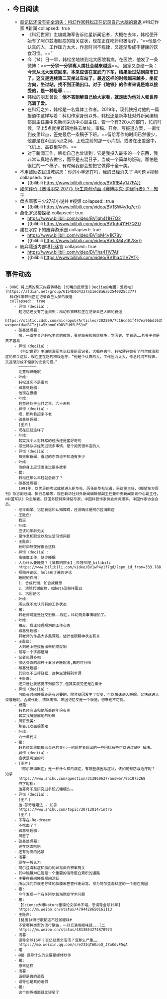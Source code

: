 - ## 今日阅读
	- [趁记忆还没有完全消失：科幻作家韩松正在记录自己大脑的衰退](https://static.cdsb.com/micropub/Articles/202209/7c16cd61f497ea96bd3635f08710f229.html?wxopenid=oBCTzjiw5XpnoOrD8VFUdfLPS1xE) #科幻作家 #新闻
	  collapsed:: true
		- 《科幻世界》主编姚海军告诉红星新闻记者，大概在去年，韩松便开始有了阿尔兹海默症的相关症状，现在正在吃药积极治疗，“==他是个认真的人，工作压力太大，作息时间不规律，又逐渐形成不健康的饮食习惯。==”
		- 今（14）日一早，韩松坐地铁到北大医院看病，在医院，他发了一条微博：==**一分钟一分钟离人类社会越来越远**==。 回家又总结一条：**今天从北大医院回来，本来应该在宣武门下车，结果坐过站到菜市口了。这又是连续第二天坐过车站了。最近这样的时候越来越多，坐反方向，坐过站，找不到正确出口。对于《地铁》的作者来说是难以接受的，是一种耻辱……**
		- 韩松的朋友曾说：**他不吝剖解自己给大家看，就是因为他对人和世界充满了爱。**
		- 在科幻之外，韩松是一名媒体工作者。2019年，现代快报对他的一篇报道中这样写着：科幻作家身份以外，韩松还是新华社对外新闻编辑部副主任兼中央新闻采访中心副主任，管一个有320人的部门，忙的时候，早上5点就坐首班地铁去单位，审稿、开会、写报道方案，一直忙到夜里12点，签完最后一条稿子下班。==留给写作的时间已然很少，他都是在4点到5点之间、上班之前的那一小片刻，或者在出差途中，飞机上、高铁里写作。==
		- 对于新闻工作，韩松自己也曾谈到：它是我投入最多的一个东西，我非常认真地去做它，而不是去混日子，当成一个简单的饭碗。哪怕是很烂的一个稿子，有时候我都会想把它做得十全十美。
	- 不用鼓励农民进城买房：你的小学还在吗，我的已经消失了 #问题 #视频
	  collapsed:: true
		- {{bilibili https://www.bilibili.com/video/BV1RB4y1J7FA}}
	- [如何评价《赛博朋克 2077》衍生原创动画《赛博朋克: 边缘行者》? - 知乎](https://www.zhihu.com/question/553410592)
	- 盘点唐家三少27部小说并 #视频
	  collapsed:: true
		- {{bilibili https://www.bilibili.com/video/BV1SW4y1q7er}}
	- 燕化罗汉楼探秘
	  collapsed:: true
		- https://www.bilibili.com/video/BV1qh411H7Q2
		- {{bilibili https://www.bilibili.com/video/BV1qh411H7Q2}}
	- 建在水库下的废弃游乐园
	  collapsed:: true
		- https://www.bilibili.com/video/BV1oM4y1K78v
		- {{bilibili https://www.bilibili.com/video/BV1oM4y1K78v}}
	- 废弃隧道内部堪比迷宫
	  collapsed:: true
		- https://www.bilibili.com/video/BV1ha411V7Af
		- {{bilibili https://www.bilibili.com/video/BV1ha411V7Af}}
## 事件动态
	- DONE 将上周的聊天内容转移到 [幻境的庭燎馆丨Deciia的电圈丨爱发电](https://afdian.net/group/6154b0d4337a11ed8a6a52540025c377)
	- 科幻作家韩松正在记录自己大脑的衰退
	  collapsed:: true
		- 异恒（deciia）:
		  趁记忆还没有完全消失：科幻作家韩松正在记录自己大脑的衰退
		  https://static.cdsb.com/micropub/Articles/202209/7c16cd61f497ea96bd3635f08710f229.html?wxopenid=oBCTzjiw5XpnoOrD8VFUdfLPS1xE
		- 碳基处理器:
		  嗯，一直在关注韩松老师的微博，看他每天和病症抗争，学历史、学日语……老爷子也是真不容易
		- 异恒（deciia）:
		  《科幻世界》主编姚海军告诉红星新闻记者，大概在去年，韩松便开始有了阿尔兹海默症的相关症状，现在正在吃药积极治疗，“他是个认真的人，工作压力太大，作息时间不规律，又逐渐形成不健康的饮食习惯。”
		  ————————
		  注意规律睡眠
		- 叶维:
		  韩松其实不是很老
		- 碳基处理器:
		  他现在很瘦
		- 叶维:
		  甚至还处于当打之年，六十未到
		- 异恒（deciia）:
		  嗯，照片看起来不老
		- 碳基处理器:
		  [图片]
		- 现在已经这样了
		- 叶维:
		  其实我个人对韩松的经历还是蛮好奇的
		- 感觉韩似乎经历过很多事情，是个阅历很丰富的人
		- 异恒（deciia）:
		  每天审新闻，看过的东西也不知道有多少
		- 叶维:
		  他的身上应该发生过很多故事
		- 爨:
		  韩松还那么年轻就患病了？
		- 碳基处理器:
		  1991年，以优异的考试成绩进入新华社，历任新华社记者，采访室主任，《瞭望东方周刊》杂志副总编、执行总编等，现任新华社对外新闻编辑部副主任兼中央新闻采访中心副主任，《中国军队》杂志编委。获国务院特殊津贴专家。中国科普作家协会常务理事，中国作家协会会员。
		- 老年痴呆、记忆衰退和认知障碍，还没确诊是阿尔兹海默症
		- 王肚白:
		  我天
		- 叶维:
		  应该和年龄无关
		- 是作息和职业以及生活习惯问题
		- 王肚白:
		  长时间熬夜好像会这样
		- 异恒（deciia）:
		  高强度工作，缺少睡眠
		- 人为什么要睡觉？【蒲慕明院士】_哔哩哔哩_bilibili
		  https://www.bilibili.com/video/BV1wP4y1f7gd/?spm_id_from=333.788
		- 视频评论区，hola布丁酱的评论
		  睡眠的作用：
		  1. 合成代谢，如合成糖原
		  2. 清除代谢废物，如beta淀粉样蛋白
		  3. 巩固记忆
		- 叶维:
		  所以我不太认同韩的工作状态
		- 猪:
		  韩老师可能是社交恐惧——现在，科幻商务事情增加了。
		- 叶维:
		  相反，我比较理解刘的工作心态
		- 碳基处理器:
		  韩老师的作品大多黑深残，估计也跟精神状态有关
		- 王肚白:
		  大刘是上班摸鱼出来的成就啊
		- 每写一个字都是赚
		- 记者见得多吧
		- 那达芬奇的那种十五分钟睡眠法,真的可行吗
		- 碳基处理器:
		  其实也不见得轻松，这种生活特别单调
		- 王肚白:
		  还只是让我感觉不到疲劳了,但其实疲劳还是在累计
		- 异恒（deciia）:
		  可能长时间睡眠还是有必要的，除非基因发生了突变，可以快速进入睡眠，又快速进入深度睡眠，合成代谢、清除废物、巩固记忆又是一个极速，想来也不可能。
		- 燃霜:
		  韩老师应该和他所处的年份有关
		- 其实我挺理解他的恐惧
		- 风轩云冕:
		  那会儿吃面很困难
		- 叶维:
		  六十年代末
		- 猪:
		  韩老师如果能接纳自己的变化——他现在表现出的一些困扰有些可以通过APP 解决。
		- 异恒（deciia）:
		  症状是可逆的吗
		- [图片]
		  「阿尔茨海默症」是一种什么样的病症，有哪些病因与症状，该如何预防与治疗呢？ - 知乎
		  https://www.zhihu.com/question/313869637/answer/951075268
		- 四字昵称:
		  达芬奇不是研究过多段式睡眠么。。
		- 异恒（deciia）:
		  [图片]
		  达·芬奇睡眠法 - 知乎
		  https://www.zhihu.com/topic/20712014/intro
		- [图片]
		- 不存在-Re-dream:
		  不吃面了？
		- 碳基处理器:
		  风怒了
		- 碳基处理器:
		  还在吃面哈哈
		- 还有对面的姑娘
		- 浅暮:
		  现在一般认为
		- 阿尔兹海默症和脑内的异常蛋白积累有关
		- 其中脑膜淋巴管是一个重要的清除蛋白累积的通路
		- 主要在夜间睡眠期间活跃
		- 所以我们将衰老导致的脑膜淋巴管代谢异常，视为阿尔兹海默症的一个潜在病因
		- 猪:
		  今年发现一个有关阿尔兹海默症学术问题
		- 猪:
		  【Science大曝Nature重磅论文学术不端，恐误导全球16年】
		  https://m.weibo.cn/status/4794428650161113
		- 王肚白:
		  [链接]#流行歌都逃不过咖喱味# 
		  不管哪种类型的流行歌曲，一旦充满咖喱味就...[二
		  https://m.weibo.cn/status/4813654274870973
		- 浅暮:
		  误导全球16年？百亿经费全泡汤？没那么严重……
		  https://mp.weixin.qq.com/s/e233qTWGaoQ_JZuKdvF5qA
		- 喏
		- @猪 误导什么的主要是媒体炒作
		- 猪:
		  原来这样
		- 浅暮:
		  造假是真的造假
		- 误导也是真的造假
		- 猪:
		  这个的传播面就比较窄了